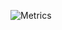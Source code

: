 ![Metrics](https://metrics.lecoq.io/John-Williams?template=classic&isocalendar=1&activity=1&lines=1&achievements=1&isocalendar.duration=half-year&activity.limit=5&activity.load=300&activity.days=14&activity.visibility=all&activity.timestamps=false&activity.filter=all&achievements.threshold=C&achievements.secrets=true&achievements.display=detailed&achievements.limit=0&config.timezone=Europe%2FLondon)
